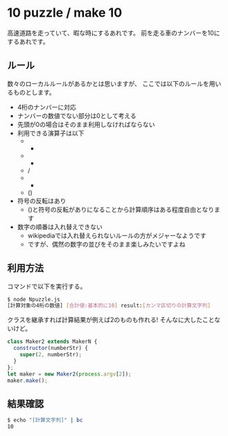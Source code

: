 # 10 puzzle / make 10

高速道路を走っていて、暇な時にするあれです。
前を走る車のナンバーを10にするあれです。

## ルール

数々のローカルルールがあるかとは思いますが、
ここでは以下のルールを用いるものとします。

* 4桁のナンバーに対応
* ナンバーの数値でない部分は0として考える
* 先頭が0の場合はそのまま利用しなければならない
* 利用できる演算子は以下
  * +
  * -
  * /
  * *
  * ()
* 符号の反転はあり
  * ()と符号の反転がありになることから計算順序はある程度自由となります
* 数字の順番は入れ替えできない
  * wikipediaでは入れ替えられないルールの方がメジャーなようです
  * ですが、偶然の数字の並びをそのまま楽しみたいですよね

## 利用方法

コマンドで以下を実行する。

~~~sh
$ node Npuzzle.js
[計算対象の4桁の数値] [合計値:基本的に10] result:[カンマ区切りの計算文字列]
~~~

クラスを継承すれば計算結果が例えば2のものも作れる!
そんなに大したことないけど。

~~~js
class Maker2 extends MakerN {
  constructor(numberStr) {
    super(2, numberStr);
  }
};
let maker = new Maker2(process.argv[2]);
maker.make();
~~~

## 結果確認

~~~sh
$ echo "[計算文字列]" | bc
10
~~~


